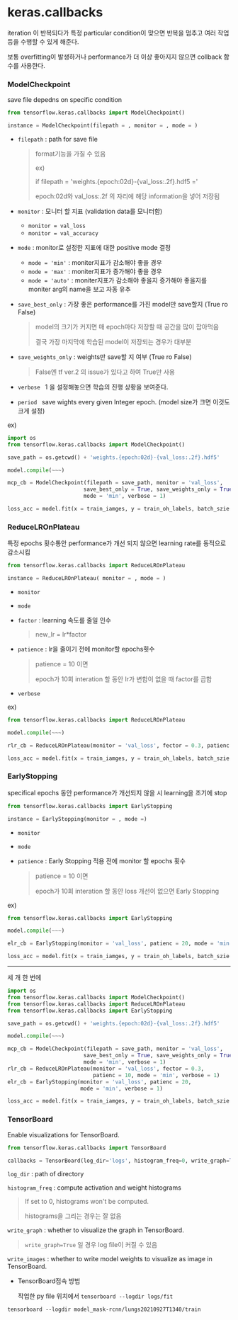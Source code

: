 # keras.callbacks

iteration 이 반복되다가 특정 particular condition이 맞으면 반복을 멈추고 여러 작업등을 수행할 수 있게 해준다.

보통 overfitting이 발생하거나 performance가 더 이상 좋아지지 않으면 collback 함수를 사용한다.



### ModelCheckpoint

save file depedns on specific condition

```python
from tensorflow.keras.callbacks import ModelCheckpoint()
```





```python
instance = ModelCheckpoint(filepath = , monitor = , mode = )
```

- `filepath` : path for save file

  >format기능을 가질 수 있음
  >
  >ex)
  >
  >if filepath = 'weights.{epoch:02d}-{val_loss:.2f}.hdf5 ='
  >
  >epoch:02d와 val_loss:.2f 의 자리에 해당 information을 넣어 저장됨

- `monitor` : 모니터 할 지표 (validation data를 모니터함)

  - `monitor = val_loss`
  - `monitor = val_accuracy`

- `mode` : monitor로 설정한 지표에 대한 positive mode 결정

  - `mode = 'min'` : moniter지표가 감소해야 좋을 경우  
  - `mode = 'max'` : moniter지표가 증가해야 좋을 경우  
  - `mode = 'auto'` : moniter지표가 감소해야 좋을지 증가해야 좋을지를 moniter arg의 name을 보고 자동 유추

- `save_best_only` : 가장 좋은 performance를 가진 model만 save할지 (True ro False)

  > model의 크기가 커지면 매 epoch마다 저장할 때 공간을 많이 잡아먹음
  >
  > 결국 가장 마지막에 학습된 model이 저장되는 경우가 대부분

- `save_weights_only` : weights만 save할 지 여부 (True ro False)

  > False엔 tf ver.2 의 issue가 있다고 하여 True만 사용

- `verbose ` 1 을 설정해놓으면  학습의 진행 상황을 보여준다.

- `period ` save wights every given Integer epoch. (model size가 크면 이것도 크게 설정)

ex)

```python
import os
from tensorflow.keras.callbacks import ModelCheckpoint()

save_path = os.getcwd() + 'weights.{epoch:02d}-{val_loss:.2f}.hdf5'

model.compile(~~~)

mcp_cb = ModelCheckpoint(filepath = save_path, monitor = 'val_loss', 
                        save_best_only = True, save_weights_only = True,
                        mode = 'min', verbose = 1)

loss_acc = model.fit(x = train_iamges, y = train_oh_labels, batch_szie = 128, epoch = 10, validation_data = (val_images, val_oh_labels), callbacks = [mcp_cb])
```





### ReduceLROnPlateau

특정 epochs 횟수통안 performance가 개선 되지 않으면 learning rate를 동적으로 감소시킴

```python
from tensorflow.keras.callbacks import ReduceLROnPlateau
```

```python
instance = ReduceLROnPlateau( monitor = , mode = )
```

- `monitor`

- `mode`

- `factor` : learning 속도를 줄일 인수  

  > new_lr = lr*factor

- `patience` : lr을 줄이기 전에 monitor할 epochs횟수

  > patience = 10 이면
  >
  > epoch가 10회 interation 할 동안 lr가 변함이 없을 때 factor를 곱함

- `verbose`



ex)

```python
from tensorflow.keras.callbacks import ReduceLROnPlateau

model.compile(~~~)

rlr_cb = ReduceLROnPlateau(monitor = 'val_loss', fector = 0.3, patienc = 10, mode = 'min', verbose = 1)

loss_acc = model.fit(x = train_iamges, y = train_oh_labels, batch_szie = 128, epoch = 30, validation_data = (val_images, val_oh_labels), callbacks = [rlr_cb])
```



### EarlyStopping

specifical epochs 동안 performance가 개선되지 않을 시 learning을 조기에 stop 

```python
from tensorflow.keras.callbacks import EarlyStopping
```

```python
instance = EarlyStopping(monitor = , mode =)
```

- `monitor`

- `mode`

- `patience` : Early Stopping 적용 전에 monitor 할 epochs 횟수

  > patience = 10 이면
  >
  > epoch가 10회 interation 할 동안 loss 개선이 없으면 Early Stopping



ex)

```python
from tensorflow.keras.callbacks import EarlyStopping

model.compile(~~~)

elr_cb = EarlyStopping(monitor = 'val_loss', patienc = 20, mode = 'min', verbose = 1)

loss_acc = model.fit(x = train_iamges, y = train_oh_labels, batch_szie = 128, epoch = 50, validation_data = (val_images, val_oh_labels), callbacks = [elr_cb])
```



---

세 개 한 번에

```python
import os
from tensorflow.keras.callbacks import ModelCheckpoint()
from tensorflow.keras.callbacks import ReduceLROnPlateau
from tensorflow.keras.callbacks import EarlyStopping

save_path = os.getcwd() + 'weights.{epoch:02d}-{val_loss:.2f}.hdf5'

model.compile(~~~)

mcp_cb = ModelCheckpoint(filepath = save_path, monitor = 'val_loss', 
                        save_best_only = True, save_weights_only = True,
                        mode = 'min', verbose = 1)
rlr_cb = ReduceLROnPlateau(monitor = 'val_loss', fector = 0.3, 
                           patienc = 10, mode = 'min', verbose = 1)
elr_cb = EarlyStopping(monitor = 'val_loss', patienc = 20, 
                       mode = 'min', verbose = 1)

loss_acc = model.fit(x = train_iamges, y = train_oh_labels, batch_szie = 128, epoch = 50, validation_data = (val_images, val_oh_labels), callbacks = [mcp_cb , rlr_cb, elr_cb])
```



### TensorBoard

Enable visualizations for TensorBoard.

```python
from tensorflow.keras.callbacks import TensorBoard

callbacks = TensorBoard(log_dir='logs', histogram_freq=0, write_graph=True, write_images=False)
```

`log_dir` : path of directory

`histogram_freq` : compute activation and weight histograms

> If set to 0, histograms won't be computed.
>
> histograms을 그리는 경우는 잘 없음

`write_graph` : whether to visualize the graph in TensorBoard. 

> `write_graph=True` 일 경우 log file이 커질 수 있음

`write_images` : whether to write model weights to visualize as image in TensorBoard.



- TensorBoard접속 방법

  작업한 py file 위치에서 `tensorboard --logdir logs/fit`

```
tensorboard --logdir model_mask-rcnn/lungs20210927T1340/train
```

